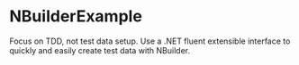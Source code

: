 # NBuilderExample
Focus on TDD, not test data setup. Use a .NET fluent extensible interface to quickly and easily create test data with NBuilder.

